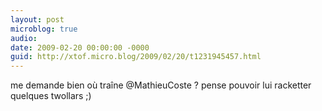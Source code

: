 ```yaml
---
layout: post
microblog: true
audio: 
date: 2009-02-20 00:00:00 -0000
guid: http://xtof.micro.blog/2009/02/20/t1231945457.html
---
```

me demande bien où traîne @MathieuCoste ? pense pouvoir lui racketter quelques twollars ;)
